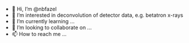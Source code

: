 - 👋 Hi, I’m @nbfazel
- 👀 I’m interested in deconvolution of detector data, e.g. betatron x-rays
- 🌱 I’m currently learning ...
- 💞️ I’m looking to collaborate on ...
- 📫 How to reach me ...

<!---
nbfazel/nbfazel is a ✨ special ✨ repository because its `README.md` (this file) appears on your GitHub profile.
You can click the Preview link to take a look at your changes.
--->
